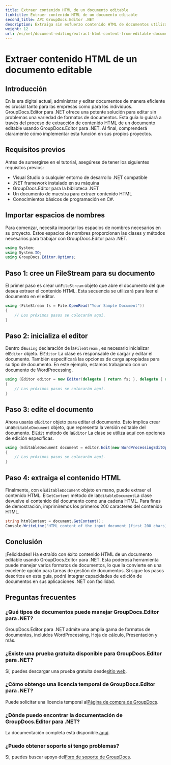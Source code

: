 ```yaml
---
title: Extraer contenido HTML de un documento editable
linktitle: Extraer contenido HTML de un documento editable
second_title: API GroupDocs.Editor .NET
description: Extraiga sin esfuerzo contenido HTML de documentos utilizando GroupDocs.Editor para .NET. Siga nuestra guía detallada para una integración y gestión de documentos perfectas.
weight: 12
url: /es/net/document-editing/extract-html-content-from-editable-document/
---
```


# Extraer contenido HTML de un documento editable

## Introducción
En la era digital actual, administrar y editar documentos de manera eficiente es crucial tanto para las empresas como para los individuos. GroupDocs.Editor para .NET ofrece una potente solución para editar sin problemas una variedad de formatos de documentos. Esta guía lo guiará a través del proceso de extracción de contenido HTML de un documento editable usando GroupDocs.Editor para .NET. Al final, comprenderá claramente cómo implementar esta función en sus propios proyectos.
## Requisitos previos
Antes de sumergirse en el tutorial, asegúrese de tener los siguientes requisitos previos:
- Visual Studio o cualquier entorno de desarrollo .NET compatible
- .NET framework instalado en su máquina
- GroupDocs.Editor para la biblioteca .NET
- Un documento de muestra para extraer contenido HTML
- Conocimientos básicos de programación en C#.
## Importar espacios de nombres
Para comenzar, necesita importar los espacios de nombres necesarios en su proyecto. Estos espacios de nombres proporcionan las clases y métodos necesarios para trabajar con GroupDocs.Editor para .NET.
```csharp
using System;
using System.IO;
using GroupDocs.Editor.Options;
```
## Paso 1: cree un FileStream para su documento
El primer paso es crear un`FileStream` objeto que abre el documento del que desea extraer el contenido HTML. Esta secuencia se utilizará para leer el documento en el editor.
```csharp
using (FileStream fs = File.OpenRead("Your Sample Document"))
{
    // Los próximos pasos se colocarán aquí.
}
```
## Paso 2: inicializa el editor
 Dentro de`using` declaración de la`FileStream` , es necesario inicializar el`Editor` objeto. El`Editor` La clase es responsable de cargar y editar el documento. También especificará las opciones de carga apropiadas para su tipo de documento. En este ejemplo, estamos trabajando con un documento de WordProcessing.
```csharp
using (Editor editor = new Editor(delegate { return fs; }, delegate { return new WordProcessingLoadOptions(); }))
{
    // Los próximos pasos se colocarán aquí.
}
```
## Paso 3: edite el documento
 Ahora usarás el`Editor` objeto para editar el documento. Esto implica crear una`EditableDocument` objeto, que representa la versión editable del documento. El`Edit` método de la`Editor` La clase se utiliza aquí con opciones de edición específicas.
```csharp
using (EditableDocument document = editor.Edit(new WordProcessingEditOptions()))
{
    // Los próximos pasos se colocarán aquí.
}
```
## Paso 4: extraiga el contenido HTML
 Finalmente, con el`EditableDocument` objeto en mano, puede extraer el contenido HTML. El`GetContent` método de la`EditableDocument`La clase devuelve el contenido del documento como una cadena HTML. Para fines de demostración, imprimiremos los primeros 200 caracteres del contenido HTML.
```csharp
string htmlContent = document.GetContent();
Console.WriteLine("HTML content of the input document (first 200 chars): {0}", htmlContent.Substring(0, 200));
```

## Conclusión
¡Felicidades! Ha extraído con éxito contenido HTML de un documento editable usando GroupDocs.Editor para .NET. Esta poderosa herramienta puede manejar varios formatos de documentos, lo que la convierte en una excelente opción para tareas de gestión de documentos. Si sigue los pasos descritos en esta guía, podrá integrar capacidades de edición de documentos en sus aplicaciones .NET con facilidad.
## Preguntas frecuentes
### ¿Qué tipos de documentos puede manejar GroupDocs.Editor para .NET?
GroupDocs.Editor para .NET admite una amplia gama de formatos de documentos, incluidos WordProcessing, Hoja de cálculo, Presentación y más.
### ¿Existe una prueba gratuita disponible para GroupDocs.Editor para .NET?
 Sí, puedes descargar una prueba gratuita desde[sitio web](https://releases.groupdocs.com/).
### ¿Cómo obtengo una licencia temporal de GroupDocs.Editor para .NET?
 Puede solicitar una licencia temporal al[Página de compra de GroupDocs](https://purchase.groupdocs.com/temporary-license/).
### ¿Dónde puedo encontrar la documentación de GroupDocs.Editor para .NET?
 La documentación completa está disponible.[aquí](https://tutorials.groupdocs.com/editor/net/).
### ¿Puedo obtener soporte si tengo problemas?
 Sí, puedes buscar apoyo del[Foro de soporte de GroupDocs](https://forum.groupdocs.com/c/editor/20).